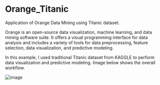 # Orange_Titanic
Application of Orange Data Mining using Titanic dataset.

Orange is an open-source data visualization, machine learning, and data mining software suite. It offers a visual programming interface for data analysis and includes a variety of tools for data preprocessing, feature selection, data visualization, and predictive modeling.

In this example, I used traditional Titanic dataset from KAGGLE to perform data visualization and predictive modeling. Image below shows the overall workflow.

![image](https://github.com/smoonlee1503/Orange_Titanic/assets/138969951/2e384583-8a28-4968-a8f3-e4505017c2b3)
